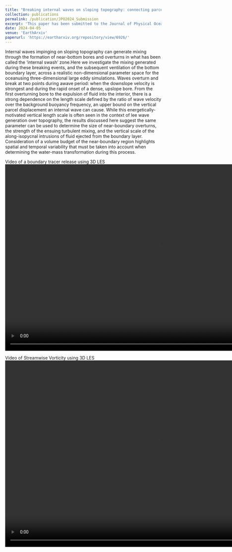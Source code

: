 ```yaml
---
title: "Breaking internal waves on sloping topography: connecting parcel displacements to overturn size and interior-boundary exchanges"
collection: publications
permalink: /publication/JPO2024_Submission
excerpt: 'This paper has been submitted to the Journal of Physical Oceangraphy. It considers internal wave interactions with sloping topography using LES.'
date: 2024-04-05
venue: 'EarthArxiv'
paperurl: 'https://eartharxiv.org/repository/view/6926/'
---
```


Internal waves impinging on sloping topography can generate mixing through the formation of near-bottom bores and overturns in what has been called the ‘internal swash’ zone.Here we investigate the mixing generated during these breaking events, and the subsequent ventilation of the bottom boundary layer, across a realistic non-dimensional parameter space for the oceanusing three-dimensional large eddy simulations.  Waves overturn and break at two points during awave period: when the downslope velocity is strongest and during the rapid onset of a dense, upslope bore. From the first overturning bore to the expulsion of fluid into the interior, there is a strong dependence on the length scale defined by the ratio of wave velocity over the background buoyancy frequency, an upper bound on the vertical parcel displacement an internal wave can cause.  While this energetically-motivated vertical length scale is often seen in the context of lee wave generation over topography, the results discussed here suggest the same parameter can be used to determine the size of near-boundary overturns, the strength of the ensuing turbulent mixing, and the vertical scale of the along-isopycnal intrusions of fluid ejected from the boundary layer.  Consideration of a volume budget of the near-boundary region highlights spatial and temporal variability that must be taken into account when determining the water-mass transformation during this process.

Video of a boundary tracer release using 3D LES 
<video src="images/paper_3D_tracer_U250N100Lz100g100.mp4" width="1000" height="600" controls></video>

Video of Streamwise Vorticity using 3D LES
<video src="images/vorticity_wx_3dwaveseries_U250N100Lz100g100.mp4" width="1000" height="600" controls></video>
